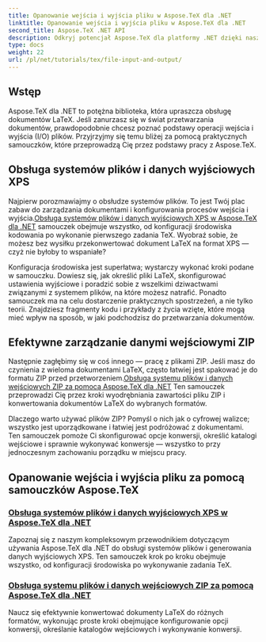 ```yaml
---
title: Opanowanie wejścia i wyjścia pliku w Aspose.TeX dla .NET
linktitle: Opanowanie wejścia i wyjścia pliku w Aspose.TeX dla .NET
second_title: Aspose.TeX .NET API
description: Odkryj potencjał Aspose.TeX dla platformy .NET dzięki naszym prostym samouczkom dotyczącym wejścia/wyjścia plików i generowania XPS, co pozwala na bezproblemowe przetwarzanie dokumentów.
type: docs
weight: 22
url: /pl/net/tutorials/tex/file-input-and-output/
---
```

## Wstęp

Aspose.TeX dla .NET to potężna biblioteka, która upraszcza obsługę dokumentów LaTeX. Jeśli zanurzasz się w świat przetwarzania dokumentów, prawdopodobnie chcesz poznać podstawy operacji wejścia i wyjścia (I/O) plików. Przyjrzyjmy się temu bliżej za pomocą praktycznych samouczków, które przeprowadzą Cię przez podstawy pracy z Aspose.TeX.

## Obsługa systemów plików i danych wyjściowych XPS

Najpierw porozmawiajmy o obsłudze systemów plików. To jest Twój plac zabaw do zarządzania dokumentami i konfigurowania procesów wejścia i wyjścia.[Obsługa systemów plików i danych wyjściowych XPS w Aspose.TeX dla .NET](./handle-filesystem-and-xps-output/) samouczek obejmuje wszystko, od konfiguracji środowiska kodowania po wykonanie pierwszego zadania TeX. Wyobraź sobie, że możesz bez wysiłku przekonwertować dokument LaTeX na format XPS — czyż nie byłoby to wspaniałe? 

Konfiguracja środowiska jest superłatwa; wystarczy wykonać kroki podane w samouczku. Dowiesz się, jak określić pliki LaTeX, skonfigurować ustawienia wyjściowe i poradzić sobie z wszelkimi dziwactwami związanymi z systemem plików, na które możesz natrafić. Ponadto samouczek ma na celu dostarczenie praktycznych spostrzeżeń, a nie tylko teorii. Znajdziesz fragmenty kodu i przykłady z życia wzięte, które mogą mieć wpływ na sposób, w jaki podchodzisz do przetwarzania dokumentów.

## Efektywne zarządzanie danymi wejściowymi ZIP

Następnie zagłębimy się w coś innego — pracę z plikami ZIP. Jeśli masz do czynienia z wieloma dokumentami LaTeX, często łatwiej jest spakować je do formatu ZIP przed przetworzeniem.[Obsługa systemu plików i danych wejściowych ZIP za pomocą Aspose.TeX dla .NET](./handle-filesystem-and-zip-inputs/) Ten samouczek przeprowadzi Cię przez kroki wyodrębniania zawartości pliku ZIP i konwertowania dokumentów LaTeX do wybranych formatów.

Dlaczego warto używać plików ZIP? Pomyśl o nich jak o cyfrowej walizce; wszystko jest uporządkowane i łatwiej jest podróżować z dokumentami. Ten samouczek pomoże Ci skonfigurować opcje konwersji, określić katalogi wejściowe i sprawnie wykonywać konwersje — wszystko to przy jednoczesnym zachowaniu porządku w miejscu pracy. 

## Opanowanie wejścia i wyjścia pliku za pomocą samouczków Aspose.TeX
### [Obsługa systemów plików i danych wyjściowych XPS w Aspose.TeX dla .NET](./handle-filesystem-and-xps-output/)
Zapoznaj się z naszym kompleksowym przewodnikiem dotyczącym używania Aspose.TeX dla .NET do obsługi systemów plików i generowania danych wyjściowych XPS. Ten samouczek krok po kroku obejmuje wszystko, od konfiguracji środowiska po wykonywanie zadania TeX.
### [Obsługa systemu plików i danych wejściowych ZIP za pomocą Aspose.TeX dla .NET](./handle-filesystem-and-zip-inputs/)
Naucz się efektywnie konwertować dokumenty LaTeX do różnych formatów, wykonując proste kroki obejmujące konfigurowanie opcji konwersji, określanie katalogów wejściowych i wykonywanie konwersji.